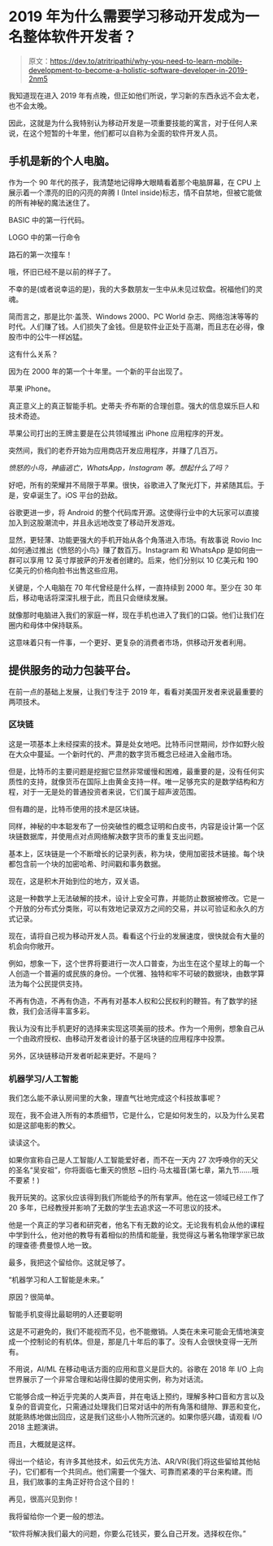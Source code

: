 # 2019 年为什么需要学习移动开发成为一名整体软件开发者？

> 原文：<https://dev.to/atritripathi/why-you-need-to-learn-mobile-development-to-become-a-holistic-software-developer-in-2019-2nm5>

我知道现在进入 2019 年有点晚，但正如他们所说，学习新的东西永远不会太老，也不会太晚。

因此，这就是为什么我特别认为移动开发是一项重要技能的寓言，对于任何人来说，在这个短暂的十年里，他们都可以自称为全面的软件开发人员。

## 手机是新的个人电脑。

作为一个 90 年代的孩子，我清楚地记得睁大眼睛看着那个电脑屏幕，在 CPU 上展示着一个漂亮的旧的闪亮的奔腾 I (Intel inside)标志，情不自禁地，但被它能做的所有神秘的魔法迷住了。

BASIC 中的第一行代码。

LOGO 中的第一行命令

路石的第一次撞车！

哦，怀旧已经不是以前的样子了。

不幸的是(或者说幸运的是)，我的大多数朋友一生中从未见过软盘。祝福他们的灵魂。

简而言之，那是比尔·盖茨、Windows 2000、PC World 杂志、网络泡沫等等的时代。人们赚了钱。人们损失了金钱。但是软件业正处于高潮，而且志在必得，像股市中的公牛一样凶猛。

这有什么关系？

因为在 2000 年的第一个十年里。一个新的平台出现了。

苹果 iPhone。

真正意义上的真正智能手机。史蒂夫·乔布斯的合理创意。强大的信息娱乐巨人和技术奇迹。

苹果公司打出的王牌主要是在公共领域推出 iPhone 应用程序的开发。

突然间，我们的老乔开始为应用商店开发应用程序，并赚了几百万。

*愤怒的小鸟，神庙逃亡，WhatsApp，Instagram 等。想起什么了吗？*

好吧，所有的荣耀并不局限于苹果。很快，谷歌进入了聚光灯下，并紧随其后。于是，安卓诞生了。iOS 平台的劲敌。

谷歌更进一步，将 Android 的整个代码库开源。这使得行业中的大玩家可以直接加入到这股潮流中，并且永远地改变了移动开发游戏。

显然，更轻薄、功能更强大的手机开始从各个角落进入市场。有故事说 Rovio Inc .如何通过推出《愤怒的小鸟》赚了数百万。Instagram 和 WhatsApp 是如何由一群可以享用 12 英寸厚披萨的开发者创建的。后来，他们分别以 10 亿美元和 190 亿美元的价格向脸书出售这些应用。

关键是，个人电脑在 70 年代曾经是什么样，一直持续到 2000 年。至少在 30 年后，移动电话将深深扎根于此，而且只会继续发展。

就像那时电脑进入我们的家庭一样，现在手机也进入了我们的口袋。他们让我们在圈内和母体中保持联系。

这意味着只有一件事，一个更好、更复杂的消费者市场，供移动开发者利用。

## 提供服务的动力包装平台。

在前一点的基础上发展，让我们专注于 2019 年，看看对美国开发者来说最重要的两项技术。

### 区块链

这是一项基本上未经探索的技术。算是处女地吧。比特币问世期间，炒作如野火般在大众中蔓延。一个新时代的、严肃的数字货币概念已经进入金融市场。

但是，比特币的主要问题是挖掘它显然非常缓慢和困难，最重要的是，没有任何实质性的支持，就像货币在国际上由黄金支持一样。唯一足够充实的是数学结构和方程，对于一无是处的普通投资者来说，它们属于超声波范围。

但有趣的是，比特币使用的技术是区块链。

同样，神秘的中本聪发布了一份突破性的概念证明和白皮书，内容是设计第一个区块链数据库，并使用点对点网络解决数字货币的重复支出问题。

基本上，区块链是一个不断增长的记录列表，称为块，使用加密技术链接。每个块都包含前一个块的加密哈希、时间戳和事务数据。

现在，这是积木开始到位的地方，双关语。

这是一种数学上无法破解的技术，设计上安全可靠，并能防止数据被修改。它是一个开放的分布式分类账，可以有效地记录双方之间的交易，并以可验证和永久的方式记录。

现在，请将自己视为移动开发人员。看看这个行业的发展速度，很快就会有大量的机会向你敞开。

例如，想象一下，这个世界将要进行一次人口普查，为出生在这个星球上的每一个人创造一个普遍的或民族的身份。一个优雅、独特和牢不可破的数据块，由数学算法为每个公民提供支持。

不再有伪造，不再有伪造，不再有对基本人权和公民权利的鞭笞。有了数学的拯救，我们会活得丰富多彩。

我认为没有比手机更好的选择来实现这项美丽的技术。作为一个用例，想象自己从一个由政府授权、由移动开发者设计的基于区块链的应用程序中投票。

另外，区块链移动开发者听起来更好。不是吗？

### 机器学习/人工智能

我们怎么能不承认房间里的大象，理直气壮地完成这个科技故事呢？

现在，我不会进入所有的本质细节，它是什么，它是如何发生的，以及为什么吴君如是这部电影的教父。

读读这个。

如果你宣称自己是人工智能/人工智能爱好者，而不在一天内 27 次呼唤你的天父的圣名“吴安祖”，你将面临七重天的愤怒
~旧约·马太福音(第七章，第九节……哦不要紧！)

我开玩笑的。这家伙应该得到我们所能给予的所有掌声。他在这一领域已经工作了 20 多年，已经教授并影响了无数的学生去追求这一不可思议的技术。

他是一个真正的学习者和研究者，他名下有无数的论文。无论我有机会从他的课程中学到什么，他对他的教导有着相似的热情和能量，我觉得这与著名物理学家已故的理查德·费曼惊人地一致。

最多，我把这个留给你。这就足够了。

“机器学习和人工智能是未来。”

原因？很简单。

智能手机变得比最聪明的人还要聪明

这是不可避免的，我们不能视而不见，也不能撤销。人类在未来可能会无情地演变成一个控制论的有机体。但是，那是几十年后的事了。没有人会很快变得一无所有。

不用说，AI/ML 在移动电话方面的应用和意义是巨大的。谷歌在 2018 年 I/O 上向世界展示了一个非常合理和站得住脚的使用实例，称为对话流。

它能够合成一种近乎完美的人类声音，并在电话上预约，理解多种口音和方言以及复杂的音调变化，只需通过处理我们日常对话中的所有角落和缝隙、罪恶和变化，就能熟练地做出回应，这是我们这些小人物所沉迷的。如果你感兴趣，请观看 I/O 2018 主题演讲。

而且，大概就是这样。

得出一个结论，有许多其他技术，如云优先方法、AR/VR(我们将这些留给其他帖子)，它们都有一个共同点。他们需要一个强大、可靠而紧凑的平台来构建。而且，我们故事的主角正好符合这个目的！

再见，很高兴见到你！

我将留给你一个更一般的想法。

“软件将解决我们最大的问题，你要么花钱买，要么自己开发。选择权在你。”